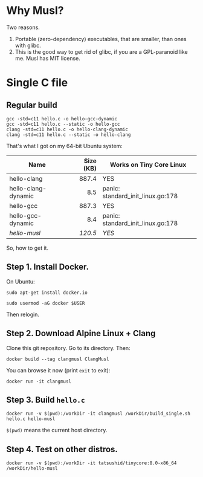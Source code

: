 # Why Musl?

Two reasons.

1. Portable (zero-dependency) executables, that are smaller, than ones with glibc.
2. This is the good way to get rid of glibc, if you are a GPL-paranoid like me. Musl has MIT license.

# Single C file

## Regular build

    gcc -std=c11 hello.c -o hello-gcc-dynamic
    gcc -std=c11 hello.c --static -o hello-gcc
    clang -std=c11 hello.c -o hello-clang-dynamic
    clang -std=c11 hello.c --static -o hello-clang

That's what I got on my 64-bit Ubuntu system:

| Name                    | Size (KB) | Works on Tiny Core Linux          |
| ----------------------- | --------: | --------------------------------- |
| hello-clang             |     887.4 | YES                               |
| hello-clang-dynamic     |       8.5 | panic: standard_init_linux.go:178 |
| hello-gcc               |     887.3 | YES                               |
| hello-gcc-dynamic       |       8.4 | panic: standard_init_linux.go:178 |
| *hello-musl*            |   *120.5* | *YES*                             |

So, how to get it.

## Step 1. Install Docker.

On Ubuntu:

    sudo apt-get install docker.io

    sudo usermod -aG docker $USER
    
Then relogin.

## Step 2. Download Alpine Linux + Clang

Clone this git repository. Go to its directory. Then:

    docker build --tag clangmusl ClangMusl

You can browse it now (print `exit` to exit):

    docker run -it clangmusl

## Step 3. Build `hello.c`

    docker run -v $(pwd):/workDir -it clangmusl /workDir/build_single.sh hello.c hello-musl

`$(pwd)` means the current host directory.

## Step 4. Test on other distros.

    docker run -v $(pwd):/workDir -it tatsushid/tinycore:8.0-x86_64 /workDir/hello-musl
